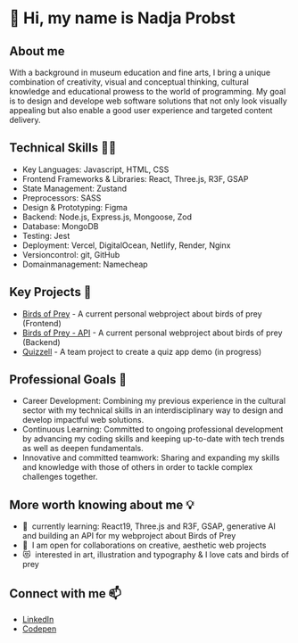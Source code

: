 👋 Hi, my name is Nadja Probst
======================
About me
--------------------------
With a background in museum education and fine arts, I bring a unique combination of creativity, visual and conceptual thinking, cultural knowledge and educational prowess to the world of programming. 
My goal is to design and develope web software solutions that not only look visually appealing but also enable a good user experience and targeted content delivery. 

Technical Skills 👩‍🔧
--------------------------
* Key Languages: Javascript, HTML, CSS
* Frontend Frameworks & Libraries: React, Three.js, R3F, GSAP
* State Management: Zustand
* Preprocessors: SASS
* Design & Prototyping: Figma
* Backend: Node.js, Express.js, Mongoose, Zod
* Database: MongoDB
* Testing: Jest
* Deployment: Vercel, DigitalOcean, Netlify, Render, Nginx
* Versioncontrol: git, GitHub
* Domainmanagement: Namecheap

Key Projects 🌟
--------------------------
* [Birds of Prey](https://github.com/nadjascodejourney/birdsOfPrey-Project) - A current personal webproject about birds of prey (Frontend)
* [Birds of Prey - API](https://github.com/nadjascodejourney/backendproject-birdsofprey-api) - A current personal webproject about birds of prey (Backend)
* [Quizzell](https://github.com/nadjascodejourney/quizproject) - A team project to create a quiz app demo (in progress)

Professional Goals 🚀
-------------------------- 
* Career Development: Combining my previous experience in the cultural sector with my technical skills in an interdisciplinary way to design and develop impactful web solutions.
* Continuous Learning: Committed to ongoing professional development by advancing my coding skills and keeping up-to-date with tech trends as well as deepen fundamentals.
* Innovative and committed teamwork: Sharing and expanding my skills and knowledge with those of others in order to tackle complex challenges together.

More worth knowing about me 💡
--------------------------
* 🧠  currently learning: React19, Three.js and R3F, GSAP, generative AI and building an API for my webproject about Birds of Prey
* 🤝  I am open for collaborations on creative, aesthetic web projects
* 😻  interested in art, illustration and typography & I love cats and birds of prey
  
Connect with me 📫
--------------------------
* [LinkedIn](https://www.linkedin.com/in/nadja-probst/)
* [Codepen](https://codepen.io/Nadja-Probst)

